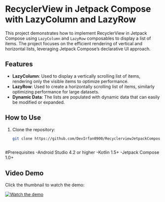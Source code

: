 # RecyclerView in Jetpack Compose with LazyColumn and LazyRow

This project demonstrates how to implement RecyclerView in Jetpack Compose using `LazyColumn` and `LazyRow` composables to display a list of items. The project focuses on the efficient rendering of vertical and horizontal lists, leveraging Jetpack Compose’s declarative UI approach.

## Features
- **LazyColumn**: Used to display a vertically scrolling list of items, rendering only the visible items to optimize performance.
- **LazyRow**: Used to create a horizontally scrolling list of items, similarly optimizing performance for large datasets.
- **Dynamic Data**: The lists are populated with dynamic data that can easily be modified or expanded.

## How to Use

1. Clone the repository:
   ```bash
   git clone https://github.com/DevIrfan0900/RecyclerviewJetpackCompose
  

#Prerequisites
-Android Studio 4.2 or higher
-Kotlin 1.5+
-Jetpack Compose 1.0+

## Video Demo

Click the thumbnail to watch the demo:

 [![Watch the demo](https://img.youtube.com/vi/-obKGXogLwA?si=JCK6i3TB1_Do7VIi/0.jpg)](https://youtube.com/shorts/-obKGXogLwA?si=JCK6i3TB1_Do7VIi)

